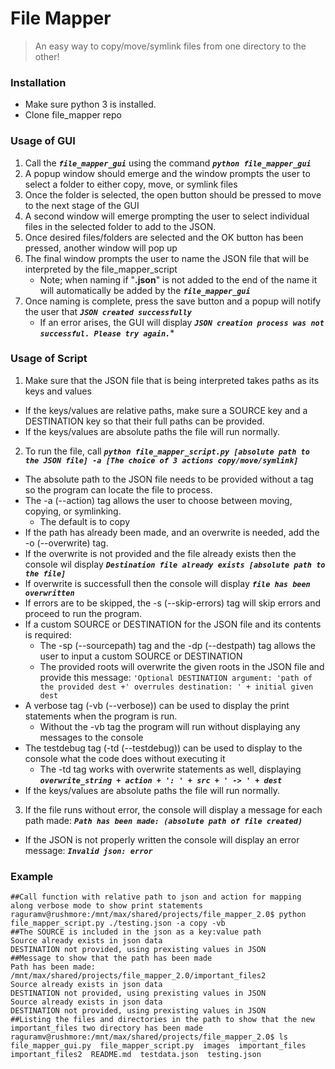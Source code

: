 # File Mapper
> An easy way to copy/move/symlink files from one directory to the other!

### Installation
* Make sure python 3 is installed.
* Clone file_mapper repo


### Usage of GUI
1. Call the ***`file_mapper_gui`*** using the command ***`python file_mapper_gui`***
2. A popup window should emerge and the window prompts the user to select a folder to either copy, move, or symlink files
3. Once the folder is selected, the open button should be pressed to move to the next stage of the GUI
4. A second window will emerge prompting the user to select individual files in the selected folder to add to the JSON.
5. Once desired files/folders are selected and the OK button has been pressed, another window will pop up
6. The final window prompts the user to name the JSON file that will be interpreted by the file_mapper_script
    * Note; when naming if "**.json**" is not added to the end of the name it will automatically be added by the ***`file_mapper_gui`***
7. Once naming is complete, press the save button and a popup will notify the user that ***`JSON created successfully`***
    * If an error arises, the GUI will display ***`JSON creation process was not successful. Please try again.`****


### Usage of Script
1. Make sure that the JSON file that is being interpreted takes paths as its keys and values  
  * If the keys/values are relative paths, make sure a SOURCE key and a DESTINATION key so that their full paths can be provided.
  * If the keys/values are absolute paths the file will run normally.
2. To run the file, call ***`python file_mapper_script.py [absolute path to the JSON file] -a [The choice of 3 actions copy/move/symlink]`***  
  * The absolute path to the JSON file needs to be provided without a tag so the program can locate the file to process.
  * The -a (--action) tag allows the user to choose between moving, copying, or symlinking.  
      - The default is to copy
  * If the path has already been made, and an overwrite is needed, add the -o (--overwrite) tag.
  * If the overwrite is not provided and the file already exists then the console wil display ***`Destination file already exists [absolute path to the file]`***  
  * If overwrite is successfull then the console will display ***`file has been overwritten`***
  * If errors are to be skipped, the -s (--skip-errors) tag will skip errors and proceed to run the program.  
  * If a custom SOURCE or DESTINATION for the JSON file and its contents is required:
      - The -sp (--sourcepath) tag and the -dp (--destpath) tag allows the user to input a custom SOURCE or DESTINATION
      - The provided roots will overwrite the given roots in the JSON file and provide this message: `'Optional DESTINATION argument: 'path of the provided dest +' overrules destination: ' + initial given dest`
  * A verbose tag (-vb (--verbose)) can be used to display the print statements when the program is run.
      - Without the -vb tag the program will run without displaying any messages to the console
  * The testdebug tag (-td (--testdebug)) can be used to display to the console what the code does without executing it
      - The -td tag works with overwrite statements as well, displaying ***`overwrite_string + action + ': ' + src + ' -> ' + dest`***
  * If the keys/values are absolute paths the file will run normally.
3. If the file runs without error, the console will display a message for each path made: ***`Path has been made: (absolute path of file created)`***
  * If the JSON is not properly written the console will display an error message: ***`Invalid json: error`***


### Example

~~~~
##Call function with relative path to json and action for mapping along verbose mode to show print statements
raguramv@rushmore:/mnt/max/shared/projects/file_mapper_2.0$ python file_mapper_script.py ./testing.json -a copy -vb
##The SOURCE is included in the json as a key:value path
Source already exists in json data
DESTINATION not provided, using prexisting values in JSON
##Message to show that the path has been made
Path has been made: /mnt/max/shared/projects/file_mapper_2.0/important_files2
Source already exists in json data
DESTINATION not provided, using prexisting values in JSON
Source already exists in json data
DESTINATION not provided, using prexisting values in JSON
##Listing the files and directories in the path to show that the new important_files two directory has been made
raguramv@rushmore:/mnt/max/shared/projects/file_mapper_2.0$ ls
file_mapper_gui.py  file_mapper_script.py  images  important_files  important_files2  README.md  testdata.json  testing.json

~~~~
